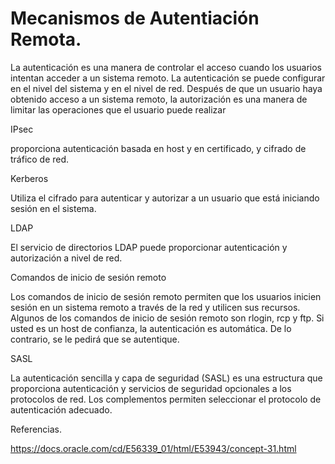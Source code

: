 # Mecanismos de Autentiación Remota.

La autenticación es una manera de controlar el acceso cuando los usuarios intentan acceder a un sistema remoto. La autenticación se puede configurar en el nivel del sistema y en el nivel de red. Después de que un usuario haya obtenido acceso a un sistema remoto, la autorización es una manera de limitar las operaciones que el usuario puede realizar

IPsec

proporciona autenticación basada en host y en certificado, y cifrado de tráfico de red.

Kerberos 

Utiliza el cifrado para autenticar y autorizar a un usuario que está iniciando sesión en el sistema.

LDAP

El servicio de directorios LDAP puede proporcionar autenticación y autorización a nivel de red.

Comandos de inicio de sesión remoto

Los comandos de inicio de sesión remoto permiten que los usuarios inicien sesión en un sistema remoto a través de la red y utilicen sus recursos. Algunos de los comandos de inicio de sesión remoto son rlogin, rcp y ftp. Si usted es un host de confianza, la autenticación es automática. De lo contrario, se le pedirá que se autentique.

SASL

La autenticación sencilla y capa de seguridad (SASL) es una estructura que proporciona autenticación y servicios de seguridad opcionales a los protocolos de red. Los complementos permiten seleccionar el protocolo de autenticación adecuado.


Referencias.

https://docs.oracle.com/cd/E56339_01/html/E53943/concept-31.html
